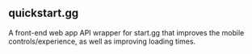## quickstart.gg

A front-end web app API wrapper for start.gg that improves the mobile controls/experience, as well as improving loading times.